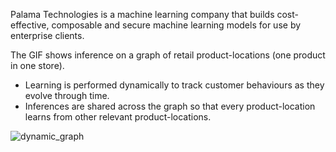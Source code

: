 Palama Technologies is a machine learning company that builds cost-effective, composable and secure machine learning models for use by enterprise clients. 

The GIF shows inference on a graph of retail product-locations (one product in one store). 
- Learning is performed dynamically to track customer behaviours as they evolve through time.
- Inferences are shared across the graph so that every product-location learns from other relevant product-locations.  

![dynamic_graph](https://github.com/user-attachments/assets/e0cf72fe-be2e-4506-bfb8-e444fc562372)

